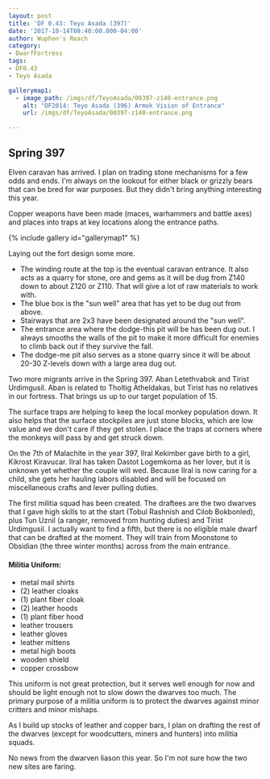 ```yaml
---
layout: post
title: 'DF 0.43: Teyo Asada (397)'
date: '2017-10-14T08:40:00.000-04:00'
author: Wuphon's Reach
category:
- DwarfFortress
tags:
- DF0.43
- Teyo Asada

gallerymap1:
  - image_path: /imgs/df/TeyoAsada/00397-z140-entrance.png
    alt: "DF2014: Teyo Asada (396) Armok Vision of Entrance"
    url: /imgs/df/TeyoAsada/00397-z140-entrance.png

---
```


## Spring 397

Elven caravan has arrived.  I plan on trading stone mechanisms for a few odds and ends.  I'm always on the lookout for either black or grizzly bears that can be bred for war purposes.  But they didn't bring anything interesting this year.

Copper weapons have been made (maces, warhammers and battle axes) and places into traps at key locations along the entrance paths.  

{% include gallery id="gallerymap1" %}

Laying out the fort design some more.

- The winding route at the top is the eventual caravan entrance.  It also acts as a quarry for stone, ore and gems as it will be dug from Z140 down to about Z120 or Z110.  That will give a lot of raw materials to work with.
- The blue box is the "sun well" area that has yet to be dug out from above.
- Stairways that are 2x3 have been designated around the "sun well".
- The entrance area where the dodge-this pit will be has been dug out.  I always smooths the walls of the pit to make it more difficult for enemies to climb back out if they survive the fall.
- The dodge-me pit also serves as a stone quarry since it will be about 20-30 Z-levels down with a large area dug out.

Two more migrants arrive in the Spring 397.  Aban Letethvabok and Tirist Urdimgusil.  Aban is related to Tholtig Atheldakas, but Tirist has no relatives in our fortress.  That brings us up to our target population of 15.

The surface traps are helping to keep the local monkey population down.  It also helps that the surface stockpiles are just stone blocks, which are low value and we don't care if they get stolen.  I place the traps at corners where the monkeys will pass by and get struck down.

On the 7th of Malachite in the year 397, Ilral Kekimber gave birth to a girl, Kikrost Kiravucar.  Ilral has taken Dastot Logemkoma as her lover, but it is unknown yet whether the couple will wed.  Because Ilral is now caring for a child, she gets her hauling labors disabled and will be focused on miscellaneous crafts and lever pulling duties.

The first militia squad has been created.  The draftees are the two dwarves that I gave high skills to at the start (Tobul Rashnish and Cilob Bokbonled), plus Tun Uznil (a ranger, removed from hunting duties) and Tirist Urdimgusil.  I actually want to find a fifth, but there is no eligible male dwarf that can be drafted at the moment.  They will train from Moonstone to Obsidian (the three winter months) across from the main entrance.

#### Militia Uniform:

- metal mail shirts
- (2) leather cloaks
- (1) plant fiber cloak
- (2) leather hoods
- (1) plant fiber hood
- leather trousers
- leather gloves
- leather mittens
- metal high boots
- wooden shield
- copper crossbow

This uniform is not great protection, but it serves well enough for now and should be light enough not to slow down the dwarves too much.  The primary purpose of a militia uniform is to protect the dwarves against minor critters and minor mishaps.

As I build up stocks of leather and copper bars, I plan on drafting the rest of the dwarves (except for woodcutters, miners and hunters) into militia squads.

No news from the dwarven liason this year.  So I'm not sure how the two new sites are faring.
